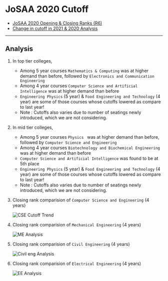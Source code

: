 # JoSAA 2020 Cutoff
- [JoSAA 2020 Opening & Closing Ranks (R6)](https://github.com/dvishal485/jossa-cutoff-2021/raw/main/outputs/josaa-2020.xlsx)
- [Change in cutoff in 2021 & 2020 Analysis](https://github.com/dvishal485/jossa-cutoff-2021/raw/main/outputs/josaa-2021-20.xlsx)

---

## Analysis

1. In top tier colleges,
    - Among 5 year courses `Mathematics & Computing` was at higher demand than before, followed by `Electronics and Communication Engineering`
    - Among 4 year courses `Computer Science and Artificial Intelligence` was at higher demand than before
    - `Engineering Physics` (5 year) & `Food Engineering and Technology` (4 year) are some of those courses whose cutoffs lowered as compare to last year!
    - Note : Cutoffs also varies due to number of seatings newly introduced, which we are not considering.

1. In mid tier colleges,
    - Among 5 year courses `Physics ` was at higher demand than before, followed by `Computer Science and Engineering`
    - Among 4 year courses `Biotechnology and Biochemical Engineering` was at higher demand than before
    - `Computer Science and Artificial Intelligence` was found to be at 5th place
    - `Engineering Physics` (5 year) & `Food Engineering and Technology` (4 year) are some of those courses whose cutoffs lowered as compare to last year!
    - Note : Cutoffs also varies due to number of seatings newly introduced, which we are not considering.
1. Closing rank comparision of `Computer Science and Engineering` (4 years)

    ![CSE Cutoff Trend](./outputs/2020-cse.png)
1. Closing rank comparision of `Mechanical Engineering` (4 years)

    ![ME Analysis](./outputs/2020-me.png)
1. Closing rank comparision of `Civil Engineering` (4 years)

    ![Civil eng Analysis](./outputs/2020-civil.png)
1. Closing rank comparision of `Electrical Engineering` (4 years)

    ![EE Analysis](./outputs/2020-ee.png)
